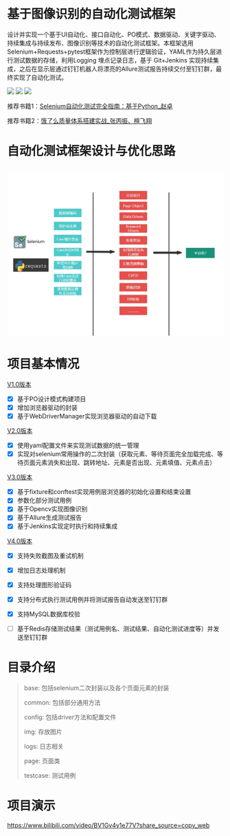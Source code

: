 
# 基于图像识别的自动化测试框架
设计并实现一个基于UI自动化、接口自动化、PO模式、数据驱动、关键字驱动、持续集成与持续发布、图像识别等技术的自动化测试框架。本框架选用 Selenium+Requests+pytest框架作为控制层进行逻辑验证，YAML作为持久层进行测试数据的存储，利用Logging 埋点记录日志，基于 Git+Jenkins 实现持续集成，之后在显示层通过钉钉机器人将漂亮的Allure测试报告持续交付至钉钉群，最终实现了自动化测试。


![](https://img.shields.io/badge/python-%3E%3D3.9-brightgreen)
![](https://img.shields.io/badge/License-MIT-blue)
![](https://img.shields.io/badge/version-4.0-yellowgreen)

推荐书籍1：[Selenium自动化测试完全指南：基于Python_赵卓](https://weread.qq.com/web/bookDetail/d5c32d2072462defd5c7805)

推荐书籍2：[饿了么质量体系搭建实战_张丙振、檀飞翔](https://weread.qq.com/web/bookDetail/9cb32f10721a48be9cbdc2a)

# 自动化测试框架设计与优化思路
![image](img/框架设计与优化思路.jpg)
---
# 项目基本情况
[V1.0版本](https://github.com/huangyong2002/Hy-UiTest-Framework/tree/V1.0)  
- [x] 基于PO设计模式构建项目
- [x] 增加浏览器驱动的封装
- [x] 基于WebDriverManager实现浏览器驱动的自动下载

[V2.0版本](https://github.com/huangyong2002/Hy-UiTest-Framework/tree/V2.0)  
- [x] 使用yaml配置文件来实现测试数据的统一管理
- [x] 实现对selenium常用操作的二次封装（获取元素、等待页面完全加载完成、等待页面元素消失和出现、跳转地址、元素是否出现、元素填值、元素点击）

[V3.0版本](https://github.com/huangyong2002/Hy-UiTest-Framework/tree/V3.0)  
- [x] 基于fixture和conftest实现用例层浏览器的初始化设置和结束设置
- [x] 参数化部分测试用例
- [x] 基于Opencv实现图像识别
- [x] 基于Allure生成测试报告
- [x] 基于Jenkins实现定时执行和持续集成

[V4.0版本](https://github.com/huangyong2002/Hy-UiTest-Framework/tree/V4.0)
- [x] 支持失败截图及重试机制
- [x] 增加日志处理机制
- [x] 支持处理图形验证码
- [x] 支持分布式执行测试用例并将测试报告自动发送至钉钉群
- [x] 支持MySQL数据库校验
- [ ] 基于Redis存储测试结果（测试用例名、测试结果、自动化测试进度等）并发送至钉钉群


# 目录介绍
> base: 包括selenium二次封装以及各个页面元素的封装
> 
> common: 包括部分通用方法
> 
> config: 包括driver方法和配置文件
> 
> img: 存放图片
> 
> logs: 日志相关
> 
> page: 页面类
> 
> testcase: 测试用例

# 项目演示
https://www.bilibili.com/video/BV1Gv4y1e77V?share_source=copy_web

